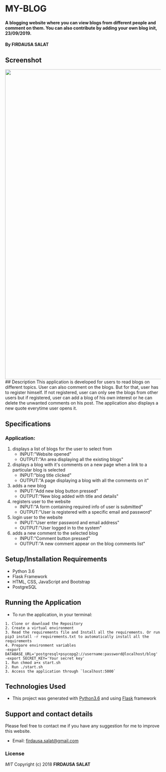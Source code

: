 # MY-BLOG
#### A blogging website where you can view blogs from different people and comment on them. You can also contribute by adding your own blog init, 23/09/2019.
#### By **FIRDAUSA SALAT**
## Screenshot
<img src="/home/firdausa/Documents/MY-BLOG/app/static/images/ggg.png" width="1000">
## Description
This application is developed for users to read blogs on different topics. User can also comment on the blogs. But for that, user has to register himself. If not registered, user can only see the blogs from other users but if registered, user can add a blog of his own interest or he can delete the unwanted comments on his post. The application also displays a new quote everytime user opens it.

## Specifications
### Application:
1. displays a list of blogs for the user to select from
   - INPUT:"Website opened"
   - OUTPUT:"An area displaying all the existing blogs"
2. displays a blog with it's comments on a new page when a link to a particular blog is selected
   - INPUT:"blog title clicked"
   - OUTPUT:"A page displaying a blog with all the comments on it"
3. adds a new blog
   - INPUT:"Add new blog button pressed"
   - OUTPUT:"New blog added with title and details"
4. registers user to the website
   - INPUT:"A form containing required info of user is submitted"
   - OUTPUT:"User is registered with a specific email and password"
5. login user to the website
   - INPUT:"User enter password and email address"
   - OUTPUT:"User logged in to the system" 
6. adds a new comment to the selected blog 
   - INPUT:"Comment button pressed"
   - OUTPUT:"A new comment appear on the blog comments list"

## Setup/Installation Requirements
- Python 3.6
- Flask Framework
- HTML, CSS, JavaScript and Bootstrap
- PostgreSQL
## Running the Application
   * To run the application, in your terminal:

    1. Clone or download the Repository
    2. Create a virtual environment
    3. Read the requirements file and Install all the requirements. Or run pip3 install -r requirements.txt to automatically install all the requirements
    4. Prepare environment variables
    -export DATABASE_URL='postgresql+psycopg2://username:password@localhost/blog'
    -export SECRET_KEY='Your secret key'
    1. Run chmod a+x start.sh
    2. Run ./start.sh
    3. Access the application through `localhost:5000`

## Technologies Used
- This project was generated with [Python3.6](https://devdocs.io/python~3.6/) and using [Flask](http://flask.pocoo.org/) framework
## Support and contact details
Please feel free to contact me if you have any suggestion for me to improve this website.
- Email: firdausa.salat@gmail.com

### License
*MIT*
Copyright (c) 2018 **FIRDAUSA SALAT**

